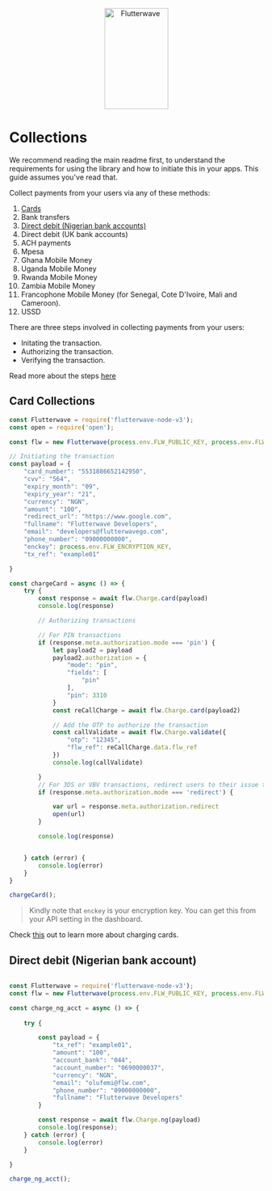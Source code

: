 <p align="center">
    <img title="Flutterwave" height="200" src="https://flutterwave.com/images/logo/full.svg" width="50%"/>
</p>

# Collections

We recommend reading the main readme first, to understand the requirements for using the library and how to initiate this in your apps. This guide assumes you've read that.

Collect payments from your users via any of these methods:
1. [Cards](#card-collections)
2. Bank transfers
3. [Direct debit (Nigerian bank accounts)](#direct-debit-nigerian-bank-account)
4. Direct debit (UK bank accounts)
5. ACH payments
6. Mpesa
7. Ghana Mobile Money
8. Uganda Mobile Money
9. Rwanda Mobile Money
10. Zambia Mobile Money
11. Francophone Mobile Money (for Senegal, Cote D'Ivoire, Mali and Cameroon).
12. USSD

There are three steps involved in collecting payments from your users:

- Initating the transaction.
- Authorizing the transaction.
- Verifying the transaction.

Read more about the steps [here](https://developer.flutterwave.com/docs/direct-charge/overview)


## Card Collections

```javascript
const Flutterwave = require('flutterwave-node-v3');
const open = require('open');

const flw = new Flutterwave(process.env.FLW_PUBLIC_KEY, process.env.FLW_SECRET_KEY);

// Initiating the transaction
const payload = {
    "card_number": "5531886652142950",
    "cvv": "564",
    "expiry_month": "09",
    "expiry_year": "21",
    "currency": "NGN",
    "amount": "100",
    "redirect_url": "https://www.google.com",
    "fullname": "Flutterwave Developers",
    "email": "developers@flutterwavego.com",
    "phone_number": "09000000000",
    "enckey": process.env.FLW_ENCRYPTION_KEY,
    "tx_ref": "example01"

}

const chargeCard = async () => {
    try {
        const response = await flw.Charge.card(payload)
        console.log(response)

        // Authorizing transactions

        // For PIN transactions
        if (response.meta.authorization.mode === 'pin') {
            let payload2 = payload
            payload2.authorization = {
                "mode": "pin",
                "fields": [
                    "pin"
                ],
                "pin": 3310
            }
            const reCallCharge = await flw.Charge.card(payload2)

            // Add the OTP to authorize the transaction
            const callValidate = await flw.Charge.validate({
                "otp": "12345",
                "flw_ref": reCallCharge.data.flw_ref
            })
            console.log(callValidate)

        }
        // For 3DS or VBV transactions, redirect users to their issue to authorize the transaction
        if (response.meta.authorization.mode === 'redirect') {

            var url = response.meta.authorization.redirect
            open(url)
        }

        console.log(response)


    } catch (error) {
        console.log(error)
    }
}

chargeCard();
```

> Kindly note that `enckey` is your encryption key. You can get this from your API setting in the dashboard.

Check [this](https://developer.flutterwave.com/docs/direct-charge/card) out to learn more about charging cards.


## Direct debit (Nigerian bank account)

```javascript

const Flutterwave = require('flutterwave-node-v3');
const flw = new Flutterwave(process.env.FLW_PUBLIC_KEY, process.env.FLW_SECRET_KEY);

const charge_ng_acct = async () => {
    
    try {

        const payload = {
            "tx_ref": "example01",
            "amount": "100",
            "account_bank": "044",
            "account_number": "0690000037",
            "currency": "NGN",
            "email": "olufemi@flw.com",
            "phone_number": "09000000000", 
            "fullname": "Flutterwave Developers"
        }

        const response = await flw.Charge.ng(payload)
        console.log(response);
    } catch (error) {
        console.log(error)
    }

}

charge_ng_acct();
```